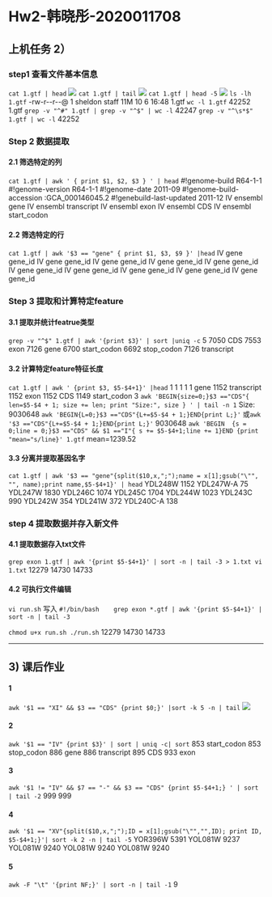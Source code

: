# Hw2-韩晓彤-2020011708
## 上机任务 2）
### step1 查看文件基本信息
`cat 1.gtf | head`
![](Hw2-%E9%9F%A9%E6%99%93%E5%BD%A4-2020011708/%E6%88%AA%E5%B1%8F2023-10-06%2018.32.30.png)
`cat 1.gtf | tail`
![](Hw2-%E9%9F%A9%E6%99%93%E5%BD%A4-2020011708/%E6%88%AA%E5%B1%8F2023-10-06%2018.33.42.png)
`cat 1.gtf | head -5`
![](Hw2-%E9%9F%A9%E6%99%93%E5%BD%A4-2020011708/%E6%88%AA%E5%B1%8F2023-10-06%2018.34.23.png)
`ls -lh 1.gtf`
-rw-r--r--@ 1 sheldon  staff    11M 10  6 16:48 1.gtf
`wc -l 1.gtf`
   42252 1.gtf
`grep -v "^#" 1.gtf | grep -v "^$" | wc -l`
   42247
`grep -v "^\s*$" 1.gtf | wc -l`
   42252

### Step 2 数据提取
#### 2.1 筛选特定的列
`cat 1.gtf | awk ' { print $1, $2, $3 } ' | head`
#!genome-build R64-1-1 
#!genome-version R64-1-1 
#!genome-date 2011-09 
#!genome-build-accession :GCA_000146045.2 
#!genebuild-last-updated 2011-12 
IV ensembl gene
IV ensembl transcript
IV ensembl exon
IV ensembl CDS
IV ensembl start_codon

#### 2.2 筛选特定的行
`cat 1.gtf | awk '$3 == "gene" { print $1, $3, $9 }' |head`
IV gene gene_id
IV gene gene_id
IV gene gene_id
IV gene gene_id
IV gene gene_id
IV gene gene_id
IV gene gene_id
IV gene gene_id
IV gene gene_id
IV gene gene_id

### Step 3 提取和计算特定feature
#### 3.1 提取并统计featrue类型
`grep -v "^$" 1.gtf | awk '{print $3}' | sort |uniq -c`
   5 
7050 CDS
7553 exon
7126 gene
6700 start_codon
6692 stop_codon
7126 transcript

#### 3.2 计算特定feature特征长度
`cat 1.gtf | awk ' {print $3, $5-$4+1}' |head`
 1
 1
 1
 1
 1
gene 1152
transcript 1152
exon 1152
CDS 1149
start_codon 3
`awk 'BEGIN{size=0;}$3 =="CDS"{ len=$5-$4 + 1; size += len; print "Size:", size } ' | tail -n 1`
Size: 9030648
`awk 'BEGIN{L=0;}$3 =="CDS"{L+=$5-$4 + 1;}END{print L;}'`
或`awk '$3 =="CDS"{L+=$5-$4 + 1;}END{print L;}'`
9030648
`awk 'BEGIN  {s = 0;line = 0;}$3 =="CDS" && $1 =="I"{ s += $5-$4+1;line += 1}END {print "mean="s/line}' 1.gtf`
mean=1239.52

#### 3.3 分离并提取基因名字
`cat 1.gtf | awk '$3 == "gene"{split($10,x,";");name = x[1];gsub("\"", "", name);print name,$5-$4+1}' | head`
YDL248W 1152
YDL247W-A 75
YDL247W 1830
YDL246C 1074
YDL245C 1704
YDL244W 1023
YDL243C 990
YDL242W 354
YDL241W 372
YDL240C-A 138

### step 4 提取数据并存入新文件
#### 4.1 提取数据存入txt文件
`grep exon 1.gtf | awk '{print $5-$4+1}' | sort -n | tail -3 > 1.txt
vi 1.txt`
12279
14730
14733

#### 4.2 可执行文件编辑
`vi run.sh`
写入
`#!/bin/bash   
grep exon *.gtf | awk '{print $5-$4+1}' | sort -n | tail -3`

`chmod u+x run.sh
./run.sh`
12279
14730
14733

---
## 3) 课后作业
#### 1 
`awk '$1 == "XI" && $3 == "CDS" {print $0;}' |sort -k 5 -n | tail`
![](Hw2-%E9%9F%A9%E6%99%93%E5%BD%A4-2020011708/%E6%88%AA%E5%B1%8F2023-10-06%2018.52.42.png)

#### 2
`awk '$1 == "IV" {print $3}' | sort | uniq -c| sort`
 853 start_codon
 853 stop_codon
 886 gene
 886 transcript
 895 CDS
 933 exon

#### 3
`awk '$1 != "IV" && $7 == "-" && $3 == "CDS" {print $5-$4+1;} ' | sort | tail -2`
999
999

#### 4
`awk '$1 == "XV"{split($10,x,";");ID = x[1];gsub("\"","",ID); print ID, $5-$4+1;}'| sort -k 2 -n | tail -5`
YOR396W 5391
YOL081W 9237
YOL081W 9240
YOL081W 9240
YOL081W 9240

#### 5
`awk -F "\t" '{print NF;}' | sort -n | tail -1`
9